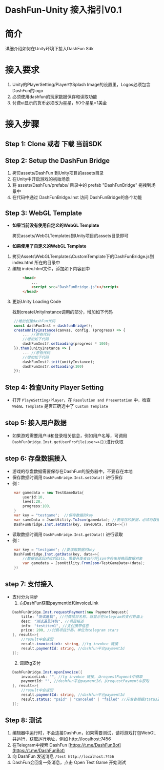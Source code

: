 # DashFun-Unity 接入指引V0.1

# 简介
详细介绍如何在Unity环境下接入DashFun Sdk

# 接入要求
1. Unity的PlayerSetting/Player中Splash Image的设置里，Logos必须包含DashFun的logo
2. 必须使用dashfun的玩家数据保存和读取功能
3. 付费ui显示的货币必须改为星星，50个星星=1美金

# 接入步骤
## Step 1: Clone 或者 下载 当前SDK
## Step 2: Setup the DashFun Bridge
1. 拷贝assets/DashFun 到Unity项目的assets目录
2. 在Unity中开启游戏的初始场景
3. 将 assets/DashFun/prefabs/ 目录中的 prefab "DashFunBridge" 拖拽到场景中
4. 在代码中通过 DashFunBridge.Inst 访问 DashFunBridge的各个功能

## Step 3: WebGL Template
- **如果当前没有使用自定义的WebGL Template**

    拷贝assets/WebGLTemplates到Unity项目的assets目录即可
- **如果使用了自定义的WebGL Template**
1. 拷贝Assets\WebGLTemplates\CustomTemplate下的DashFunBridge.js到 index.html 所在的目录中
2. 编辑 index.html文件，添加如下内容到<head></head>中
```html
        <head>
            ...
            <script src="DashFunBridge.js"></script>
        </head>
```
3. 更新Unity Loading Code
    
    找到createUnityInstance调用的部分，增加如下代码
```javascript
    //增加创建dashFun代码
    const dashFunInst = dashfunBridge();
    createUnityInstance(canvas, config, (progress) => {
        ... //原有代码
        //增加如下代码
        dashFunInst?.setLoading(progress * 100);
    }).then(unityInstance => {
        ... //原有代码
        //增加如下代码
        dashFunInst?.init(unityInstance);
        dashFunInst?.setLoading(100)
    });
```

## Step 4: 检查Unity Player Setting
- 打开 `PlayeSetting/Player`，在 `Resolution and Presentation` 中，检查 `WebGL Template` 是否正确选中了 `Custom Template`

## step 5: 接入用户数据
- 如果游戏需要用户id和登录相关信息，例如用户名等，可调用 `DashFunBridge.Inst.getUserProfile(user=>{})`进行获取

## step 6: 存盘数据接入
- 游戏的存盘数据需要保存在DashFun的服务器中，不要存在本地
- 保存数据时调用 `DashFunBridge.Inst.setData()` 进行保存
- 例： 
``` C#
    var gamedata = new TestGameData{
        userId:10,
        level:20,
        progress:100,
    }
    var key = "testgame";  //保存数据的key
    var saveData = JsonUtility.ToJson(gamedata); //要保存的数据，必须将数据对象转化为json字符串
    DashFunBridge.Inst.setData(key, saveData, state=>{})
```
- 读取数据时调用 `DashFunBridge.Inst.getData()` 进行读取
- 例：
``` C#
    var key = "testgame"; //要读取数据的key
    DashFunBridge.Inst.getData(key, data=>{
        //数据会返回对应的data，需要开发者自行将json字符串转换回数据对象
        var gamedata = JsonUtility.FromJson<TestGameData>(data);
    })
```

## step 7: 支付接入
- 支付分为两步
    1. 向DashFun获取paymentId和invoiceLink
    ```C#
    DashFunBridge.Inst.requestPayment(new PaymentRequest{
        title: "测试道具", //付费项目名称，将显示在telegram的支付界面上
        desc: "测试道具详情", //项目描述
        info: "testitem1", //支付携带信息
        price: 200, //付费项目价格，单位为telegram stars
    }, result=>{
        //result中会返回
        result.invoiceLink: string, //tg invokce 链接
        result.paymentId: string, //dashfun平台paymentId
    });
    ```
    2. 调起tg支付
    ```C#
    DashFunBridge.Inst.openInvoice({
        invoiceLink: "", //tg invokce 链接，从requestPayment中获取
        paymentId: "", //dashfun平台paymentId，从requestPayment中获取
    }, result=>{
        //result中会返回
        result.paymentId: string, //dashfun平台paymentId
        result.status: "paid" | "canceled" | "failed" //开发者根据status返回的值，如果是paid则为付费成功，客户端增加道具，其他视为失败
    });
    ```

## Step 8: 测试
1. 编辑器中运行时，不会连接DashFun，如果需要测试，请将游戏打包WebGL并运行，获取运行地址，例如 http://localhost:7456
2. 在Telegram中搜索 DashFun [https://t.me/DashFunBot](https://t.me/DashFunBot)
3. 向 DashFun 发送消息 `/test http://localhost:7456`
4. DashFun会回复一条消息，点击 Open Test Game 开始测试